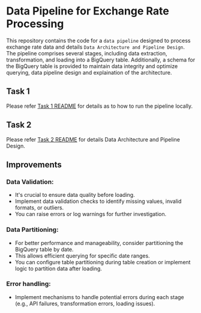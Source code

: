 # Data Pipeline for Exchange Rate Processing

This repository contains the code for a `data pipeline` designed to process exchange rate data and details `Data Architecture and Pipeline Design`. The pipeline comprises several stages, including data extraction, transformation, and loading into a BigQuery table. Additionally, a schema for the BigQuery table is provided to maintain data integrity and optimize querying, data pipeline design and  explaination of the architecture.

## Task 1
Please refer [Task 1 README](https://github.com/karmani1997/exchange-rate-data-engineer-challenge/tree/main/pipeline) for details as to how to run the pipeline locally.

## Task 2
Please refer [Task 2 README](https://github.com/karmani1997/exchange-rate-data-engineer-challenge/tree/main/task-2) for details Data Architecture and Pipeline Design.

## Improvements

### Data Validation:
- It's crucial to ensure data quality before loading.
- Implement data validation checks to identify missing values, invalid formats, or outliers.
- You can raise errors or log warnings for further investigation.

### Data Partitioning:

- For better performance and manageability, consider partitioning the BigQuery table by date.
- This allows efficient querying for specific date ranges.
- You can configure table partitioning during table creation or implement logic to partition data after loading.

### Error handling: 
- Implement mechanisms to handle potential errors during each stage (e.g., API failures, transformation errors, loading issues).
